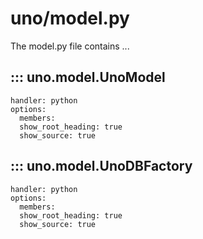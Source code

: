 # uno/model.py

The model.py file contains ...

## ::: uno.model.UnoModel

    handler: python
    options:
      members:
      show_root_heading: true
      show_source: true


## ::: uno.model.UnoDBFactory

    handler: python
    options:
      members:
      show_root_heading: true
      show_source: true
